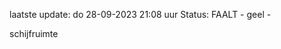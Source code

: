 laatste update: 
do 28-09-2023 21:08   uur 
Status: FAALT - geel - 
<div class="service Y">schijfruimte</div>